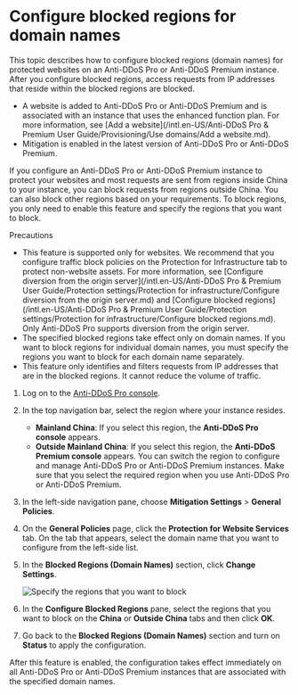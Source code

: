 # Configure blocked regions for domain names

This topic describes how to configure blocked regions \(domain names\) for protected websites on an Anti-DDoS Pro or Anti-DDoS Premium instance. After you configure blocked regions, access requests from IP addresses that reside within the blocked regions are blocked.

-   A website is added to Anti-DDoS Pro or Anti-DDoS Premium and is associated with an instance that uses the enhanced function plan. For more information, see [Add a website](/intl.en-US/Anti-DDoS Pro & Premium User Guide/Provisioning/Use domains/Add a website.md).
-   Mitigation is enabled in the latest version of Anti-DDoS Pro or Anti-DDoS Premium.

If you configure an Anti-DDoS Pro or Anti-DDoS Premium instance to protect your websites and most requests are sent from regions inside China to your instance, you can block requests from regions outside China. You can also block other regions based on your requirements. To block regions, you only need to enable this feature and specify the regions that you want to block.

Precautions

-   This feature is supported only for websites. We recommend that you configure traffic block policies on the Protection for Infrastructure tab to protect non-website assets. For more information, see [Configure diversion from the origin server](/intl.en-US/Anti-DDoS Pro & Premium User Guide/Protection settings/Protection for infrastructure/Configure diversion from the origin server.md) and [Configure blocked regions](/intl.en-US/Anti-DDoS Pro & Premium User Guide/Protection settings/Protection for infrastructure/Configure blocked regions.md). Only Anti-DDoS Pro supports diversion from the origin server.
-   The specified blocked regions take effect only on domain names. If you want to block regions for individual domain names, you must specify the regions you want to block for each domain name separately.
-   This feature only identifies and filters requests from IP addresses that are in the blocked regions. It cannot reduce the volume of traffic.

1.  Log on to the [Anti-DDoS Pro console](https://yundun.console.aliyun.com/?p=ddoscoo).

2.  In the top navigation bar, select the region where your instance resides.

    -   **Mainland China**: If you select this region, the **Anti-DDoS Pro console** appears.
    -   **Outside Mainland China**: If you select this region, the **Anti-DDoS Premium console** appears.
    You can switch the region to configure and manage Anti-DDoS Pro or Anti-DDoS Premium instances. Make sure that you select the required region when you use Anti-DDoS Pro or Anti-DDoS Premium.

3.  In the left-side navigation pane, choose **Mitigation Settings** \> **General Policies**.

4.  On the **General Policies** page, click the **Protection for Website Services** tab. On the tab that appears, select the domain name that you want to configure from the left-side list.

5.  In the **Blocked Regions \(Domain Names\)** section, click **Change Settings**.

    ![Specify the regions that you want to block](https://static-aliyun-doc.oss-accelerate.aliyuncs.com/assets/img/en-US/0986328951/p69848.png)

6.  In the **Configure Blocked Regions** pane, select the regions that you want to block on the **China** or **Outside China** tabs and then click **OK**.

7.  Go back to the **Blocked Regions \(Domain Names\)** section and turn on **Status** to apply the configuration.


After this feature is enabled, the configuration takes effect immediately on all Anti-DDoS Pro or Anti-DDoS Premium instances that are associated with the specified domain names.

